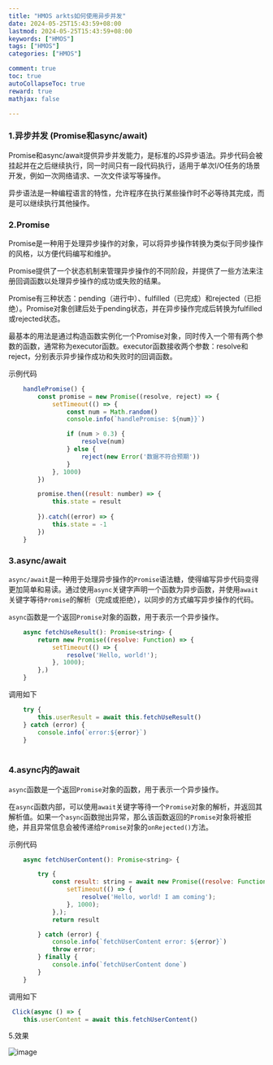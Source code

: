 ```yaml
---
title: "HMOS arkts如何使用异步并发"
date: 2024-05-25T15:43:59+08:00
lastmod: 2024-05-25T15:43:59+08:00
keywords: ["HMOS"]
tags: ["HMOS"]
categories: ["HMOS"]

comment: true
toc: true
autoCollapseToc: true
reward: true
mathjax: false

---
```


<!--more-->


### 1.异步并发 (Promise和async/await)


Promise和async/await提供异步并发能力，是标准的JS异步语法。异步代码会被挂起并在之后继续执行，同一时间只有一段代码执行，适用于单次I/O任务的场景开发，例如一次网络请求、一次文件读写等操作。

异步语法是一种编程语言的特性，允许程序在执行某些操作时不必等待其完成，而是可以继续执行其他操作。

### 2.Promise

Promise是一种用于处理异步操作的对象，可以将异步操作转换为类似于同步操作的风格，以方便代码编写和维护。

Promise提供了一个状态机制来管理异步操作的不同阶段，并提供了一些方法来注册回调函数以处理异步操作的成功或失败的结果。

Promise有三种状态：pending（进行中）、fulfilled（已完成）和rejected（已拒绝）。Promise对象创建后处于pending状态，并在异步操作完成后转换为fulfilled或rejected状态。


最基本的用法是通过构造函数实例化一个Promise对象，同时传入一个带有两个参数的函数，通常称为executor函数。executor函数接收两个参数：resolve和reject，分别表示异步操作成功和失败时的回调函数。

示例代码

```js
	handlePromise() {
		const promise = new Promise((resolve, reject) => {
			setTimeout(() => {
				const num = Math.random()
				console.info(`handlePromise: ${num}}`)

				if (num > 0.3) {
					resolve(num)
				} else {
					reject(new Error('数据不符合预期'))
				}
			}, 1000)
		})

		promise.then((result: number) => {
			this.state = result
			
		}).catch((error) => {
			this.state = -1
		})
	}
```

### 3.async/await

`async/await`是一种用于处理异步操作的`Promise`语法糖，使得编写异步代码变得更加简单和易读。通过使用`async`关键字声明一个函数为异步函数，并使用`await`关键字等待`Promise`的解析（完成或拒绝），以同步的方式编写异步操作的代码。

`async`函数是一个返回`Promise`对象的函数，用于表示一个异步操作。


```js
	async fetchUseResult(): Promise<string> {
		return new Promise((resolve: Function) => {
			setTimeout(() => {
				resolve('Hello, world!');
			}, 1000);
		},)
	}

```

调用如下

```js
    try {
        this.userResult = await this.fetchUseResult()
    } catch (error) {
        console.info(`error:${error}`)
    }
    
```

### 4.async内的await

`async`函数是一个返回`Promise`对象的函数，用于表示一个异步操作。

在`async`函数内部，可以使用`await`关键字等待一个`Promise`对象的解析，并返回其解析值。如果一个`async`函数抛出异常，那么该函数返回的`Promise`对象将被拒绝，并且异常信息会被传递给`Promise`对象的`onRejected()`方法。

示例代码

```js
	async fetchUserContent(): Promise<string> {

		try {
			const result: string = await new Promise((resolve: Function) => {
				setTimeout(() => {
					resolve('Hello, world! I am coming');
				}, 1000);
			},);
			return result

		} catch (error) {
			console.info(`fetchUserContent error: ${error}`)
			throw error;
		} finally {
			console.info(`fetchUserContent done`)
		}
	}
```

调用如下

```js
 Click(async () => {
    this.userContent = await this.fetchUserContent()
```

5.效果

![image](/images/hmos/hmos-arkts如何使用异步并发/result.png)






